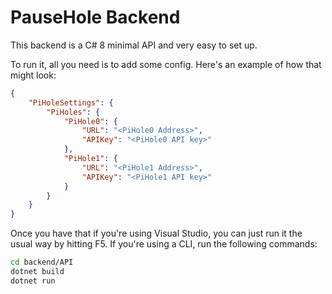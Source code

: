 # PauseHole Backend

This backend is a C# 8 minimal API and very easy to set up.

To run it, all you need is to add some config. Here's an example of how that might look:

```json
{
	"PiHoleSettings": {
		"PiHoles": {
			"PiHole0": {
				"URL": "<PiHole0 Address>",
				"APIKey": "<PiHole0 API key>"
			},
			"PiHole1": {
				"URL": "<PiHole1 Address>",
				"APIKey": "<PiHole1 API key>"
			}
		}
	}
}
```

Once you have that if you're using Visual Studio, you can just run it the usual way by hitting F5. If you're using a CLI, run the following commands:

```bash
cd backend/API
dotnet build
dotnet run
```

